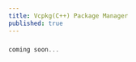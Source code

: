 ```yaml
---
title: Vcpkg(C++) Package Manager
published: true
---
```


### [](#header-3)

```cpp
coming soon...
```
